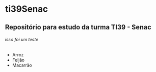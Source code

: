 # ti39Senac
## Repositório para estudo da turma TI39 - Senac
###### isso foi um teste
* Arroz
* Feijão
* Macarrão
